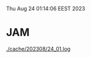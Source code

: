 Thu Aug 24 01:14:06 EEST 2023
# JAM
<a href='./cache/202308/24_01.log'>./cache/202308/24_01.log</a>
